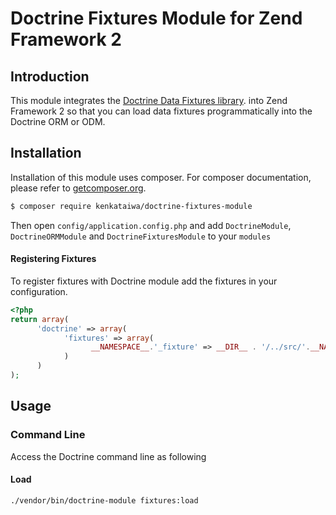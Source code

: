 # Doctrine Fixtures Module for Zend Framework 2

## Introduction

This module integrates the [Doctrine Data Fixtures library](https://github.com/doctrine/data-fixtures).
into Zend Framework 2 so that you can load data fixtures programmatically into the Doctrine ORM or ODM.

## Installation

Installation of this module uses composer. For composer documentation, please refer to
[getcomposer.org](http://getcomposer.org/).

```sh
$ composer require kenkataiwa/doctrine-fixtures-module
```

Then open `config/application.config.php` and add `DoctrineModule`, `DoctrineORMModule` and 
`DoctrineFixturesModule` to your `modules`

#### Registering Fixtures

To register fixtures with Doctrine module add the fixtures in your configuration.

```php
<?php
return array(
      'doctrine' => array(
            'fixtures' => array(
                  __NAMESPACE__.'_fixture' => __DIR__ . '/../src/'.__NAMESPACE__.'/Fixture',
            )
      )
);
```

## Usage

### Command Line
Access the Doctrine command line as following

#### Load
```sh
./vendor/bin/doctrine-module fixtures:load 
```
